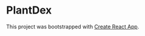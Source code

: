 # PlantDex

This project was bootstrapped with [Create React App](https://github.com/facebook/create-react-app).

